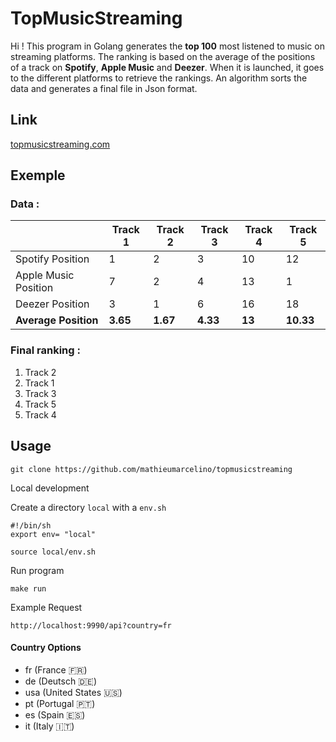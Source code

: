# TopMusicStreaming

Hi ! This program in Golang generates the **top 100** most listened to music on streaming platforms. The ranking is based on the average of the positions of a track on **Spotify**, **Apple Music** and **Deezer**. When it is launched, it goes to the different platforms to retrieve the rankings. An algorithm sorts the data and generates a final file in Json format.

## Link
[topmusicstreaming.com](https://topmusicstreaming.com/)

## Exemple

### Data :

|                      	| Track 1 	| Track 2 	| Track 3 	| Track 4 	| Track 5 	|
|----------------------	|---------	|---------	|---------	|---------	|---------	|
| Spotify Position     	| 1       	| 2       	| 3       	| 10      	| 12      	|
| Apple Music Position 	| 7       	| 2       	| 4       	| 13      	| 1       	|
| Deezer Position      	| 3       	| 1       	| 6       	| 16      	| 18      	|
| **Average Position**  |**3.65**   | **1.67** 	| **4.33**  | **13**    | **10.33**	|


### Final ranking :

1. Track 2
2. Track 1
3. Track 3
4. Track 5
5. Track 4


## Usage

```
git clone https://github.com/mathieumarcelino/topmusicstreaming
```

Local development

Create a directory `local` with a `env.sh`

```shell
#!/bin/sh
export env= "local"
```

```
source local/env.sh
```

Run program
```
make run
```

Example Request

```
http://localhost:9990/api?country=fr
```

#### Country Options

- fr (France 🇫🇷)
- de (Deutsch 🇩🇪)
- usa (United States 🇺🇸)
- pt (Portugal 🇵🇹)
- es (Spain 🇪🇸)
- it (Italy 🇮🇹)